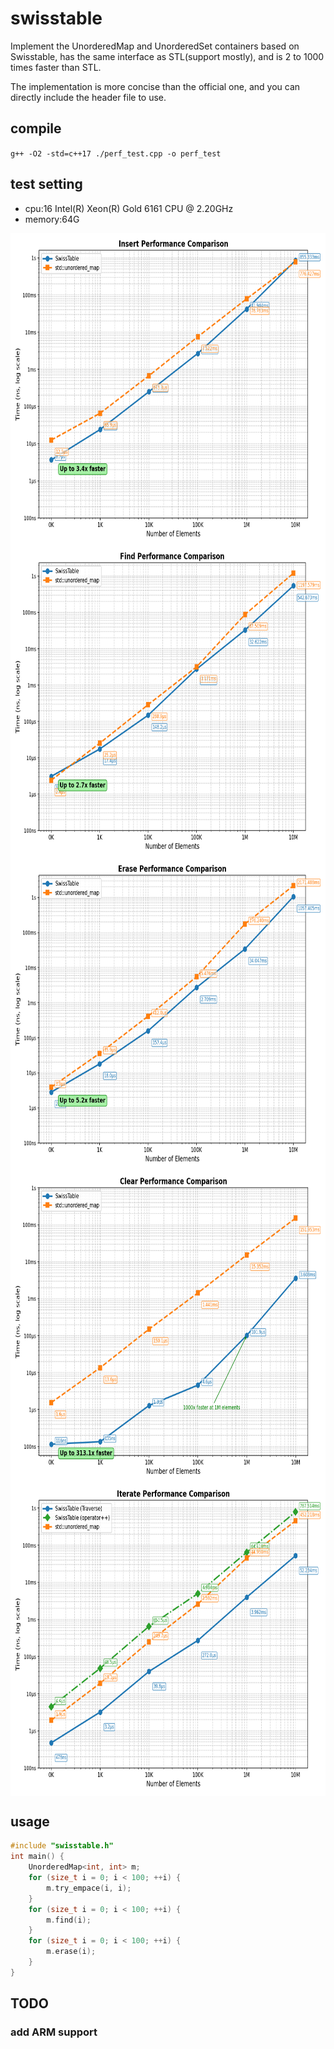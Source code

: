 # swisstable

Implement the UnorderedMap and UnorderedSet containers based on Swisstable, has the same interface as STL(support mostly), and is 2 to 1000 times faster than STL.  

The implementation is more concise than the official one, and you can directly include the header file to use.



## compile

`g++ -O2 -std=c++17 ./perf_test.cpp -o perf_test`

## test setting

- cpu:16  Intel(R) Xeon(R) Gold 6161 CPU @ 2.20GHz
- memory:64G

<img src="https://github.com/CedarSnowy/swisstable/blob/main/cmp_res/insert_performance_log.png" width = "600" height = "500" alt="insert" align=center />
<img src="https://github.com/CedarSnowy/swisstable/blob/main/cmp_res/find_performance_log.png" width = "600" height = "500" alt="find" align=center />
<img src="https://github.com/CedarSnowy/swisstable/blob/main/cmp_res/erase_performance_log.png" width = "600" height = "500" alt="erase" align=center />
<img src="https://github.com/CedarSnowy/swisstable/blob/main/cmp_res/clear_performance_log.png" width = "600" height = "500" alt="clear" align=center />
<img src="https://github.com/CedarSnowy/swisstable/blob/main/cmp_res/iterate_performance_log.png" width = "600" height = "500" alt="iterate" align=center />


## usage

```c++
#include "swisstable.h"
int main() {
    UnorderedMap<int, int> m;
    for (size_t i = 0; i < 100; ++i) {
        m.try_empace(i, i);
    }
    for (size_t i = 0; i < 100; ++i) {
        m.find(i);
    }
    for (size_t i = 0; i < 100; ++i) {
        m.erase(i);
    }
}
```
## TODO
### add ARM support
